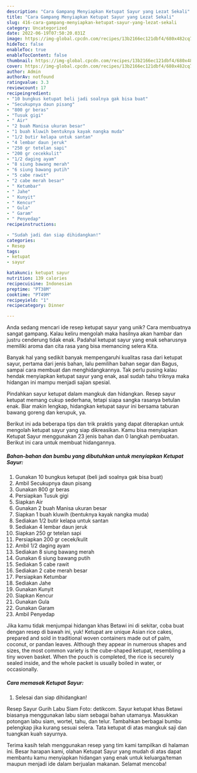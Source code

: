 ```yaml
---
description: "Cara Gampang Menyiapkan Ketupat Sayur yang Lezat Sekali"
title: "Cara Gampang Menyiapkan Ketupat Sayur yang Lezat Sekali"
slug: 416-cara-gampang-menyiapkan-ketupat-sayur-yang-lezat-sekali
category: Uncategorized
date: 2022-06-19T07:50:20.031Z
image: https://img-global.cpcdn.com/recipes/13b2166ec121dbf4/680x482cq70/ketupat-sayur-foto-resep-utama.jpg
hideToc: false
enableToc: true
enableTocContent: false
thumbnail: https://img-global.cpcdn.com/recipes/13b2166ec121dbf4/680x482cq70/ketupat-sayur-foto-resep-utama.jpg
cover: https://img-global.cpcdn.com/recipes/13b2166ec121dbf4/680x482cq70/ketupat-sayur-foto-resep-utama.jpg
author: Admin
authorAv: notfound
ratingvalue: 3.3
reviewcount: 17
recipeingredient:
- "10 bungkus ketupat beli jadi soalnya gak bisa buat"
- "Secukupnya daun pisang"
- "800 gr beras"
- "Tusuk gigi"
- " Air"
- "2 buah Manisa ukuran besar"
- "1 buah kluwih bentuknya kayak nangka muda"
- "1/2 butir kelapa untuk santan"
- "4 lembar daun jeruk"
- "250 gr tetelan sapi"
- "200 gr cecekkulit"
- "1/2 daging ayam"
- "8 siung bawang merah"
- "6 siung bawang putih"
- "5 cabe rawit"
- "2 cabe merah besar"
- " Ketumbar"
- " Jahe"
- " Kunyit"
- " Kencur"
- " Gula"
- " Garam"
- " Penyedap"
recipeinstructions:

- "Sudah jadi dan siap dihidangkan!"
categories:
- Resep
tags:
- ketupat
- sayur

katakunci: ketupat sayur 
nutrition: 139 calories
recipecuisine: Indonesian
preptime: "PT38M"
cooktime: "PT49M"
recipeyield: "1"
recipecategory: Dinner

---
```





Anda sedang mencari ide resep ketupat sayur yang unik? Cara membuatnya sangat gampang. Kalau keliru mengolah maka hasilnya akan hambar dan justru cenderung tidak enak. Padahal ketupat sayur yang enak seharusnya memiliki aroma dan cita rasa yang bisa memancing selera Kita.





Banyak hal yang sedikit banyak mempengaruhi kualitas rasa dari ketupat sayur, pertama dari jenis bahan, lalu pemilihan bahan segar dan Bagus, sampai cara membuat dan menghidangkannya. Tak perlu pusing kalau hendak menyiapkan ketupat sayur yang enak,      asal sudah tahu triknya maka hidangan ini mampu menjadi sajian spesial.














Pindahkan sayur ketupat dalam mangkuk dan hidangkan. Resep sayur ketupat memang cukup sederhana, tetapi siapa sangka rasanya betulan enak. Biar makin lengkap, hidangkan ketupat sayur ini bersama taburan bawang goreng dan kerupuk, ya.






Berikut ini ada beberapa tips dan trik praktis yang dapat diterapkan untuk mengolah ketupat sayur yang siap dikreasikan. Kamu bisa menyiapkan Ketupat Sayur menggunakan 23 jenis bahan dan 0 langkah pembuatan. Berikut ini cara untuk membuat hidangannya.

<!--inarticleads1-->

##### Bahan-bahan dan bumbu yang dibutuhkan untuk menyiapkan Ketupat Sayur:

1. Gunakan 10 bungkus ketupat (beli jadi soalnya gak bisa buat)
1. Ambil Secukupnya daun pisang
1. Gunakan 800 gr beras
1. Persiapkan Tusuk gigi
1. Siapkan  Air
1. Gunakan 2 buah Manisa ukuran besar
1. Siapkan 1 buah kluwih (bentuknya kayak nangka muda)
1. Sediakan 1/2 butir kelapa untuk santan
1. Sediakan 4 lembar daun jeruk
1. Siapkan 250 gr tetelan sapi
1. Persiapkan 200 gr cecek/kulit
1. Ambil 1/2 daging ayam
1. Sediakan 8 siung bawang merah
1. Gunakan 6 siung bawang putih
1. Sediakan 5 cabe rawit
1. Sediakan 2 cabe merah besar
1. Persiapkan  Ketumbar
1. Sediakan  Jahe
1. Gunakan  Kunyit
1. Siapkan  Kencur
1. Gunakan  Gula
1. Gunakan  Garam
1. Ambil  Penyedap


Jika kamu tidak menjumpai hidangan khas Betawi ini di sekitar, coba buat dengan resep di bawah ini, yuk! Ketupat are unique Asian rice cakes, prepared and sold in traditional woven containers made out of palm, coconut, or pandan leaves. Although they appear in numerous shapes and sizes, the most common variety is the cube-shaped ketupat, resembling a tiny woven basket. When the pouch is completed, the rice is securely sealed inside, and the whole packet is usually boiled in water, or occasionally. 

<!--inarticleads2-->

##### Cara memasak Ketupat Sayur:


1. Selesai dan siap dihidangkan!

Resep Sayur Gurih Labu Siam Foto: detikcom. Sayur ketupat khas Betawi biasanya menggunakan labu siam sebagai bahan utamanya. Masukkan potongan labu siam, wortel, tahu, dan telur. Tambahkan berbagai bumbu pelengkap jika kurang sesuai selera. Tata ketupat di atas mangkuk saji dan tuangkan kuah sayurnya. 

Terima kasih telah menggunakan resep yang tim kami tampilkan di halaman ini. Besar harapan kami, olahan Ketupat Sayur yang mudah di atas dapat membantu kamu menyiapkan hidangan yang enak untuk keluarga/teman maupun menjadi ide dalam berjualan makanan. Selamat mencoba!
